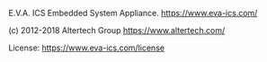 E.V.A. ICS Embedded System Appliance. https://www.eva-ics.com/

(c) 2012-2018 Altertech Group https://www.altertech.com/

License: https://www.eva-ics.com/license
